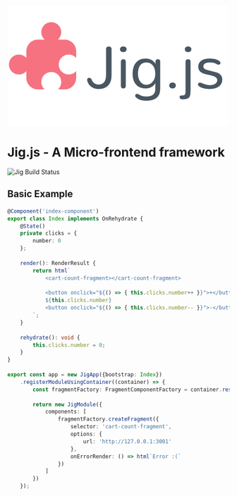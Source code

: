 ![Jig Logo](./ghassets/logo.png)

# Jig.js - A Micro-frontend framework
![Jig Build Status](https://github.com/carlosmaniero/micro-pokeshop/workflows/JigJoy/badge.svg)

## Basic Example

```typescript
@Component('index-component')
export class Index implements OnRehydrate {
    @State()
    private clicks = {
        number: 0
    };

    render(): RenderResult {
        return html`
            <cart-count-fragment></cart-count-fragment>
            
            <button onclick="${() => { this.clicks.number++ }}">+</button>
            ${this.clicks.number}
            <button onclick="${() => { this.clicks.number-- }}">-</button>
        `;
    }

    rehydrate(): void {
        this.clicks.number = 0;
    }
}

export const app = new JigApp({bootstrap: Index})
    .registerModuleUsingContainer((container) => {
        const fragmentFactory: FragmentComponentFactory = container.resolve(FragmentComponentFactory);

        return new JigModule({
            components: [
                fragmentFactory.createFragment({
                    selector: 'cart-count-fragment',
                    options: {
                        url: 'http://127.0.0.1:3001'
                    },
                    onErrorRender: () => html`Error :(`
                })
            ]
        })
    });
```
